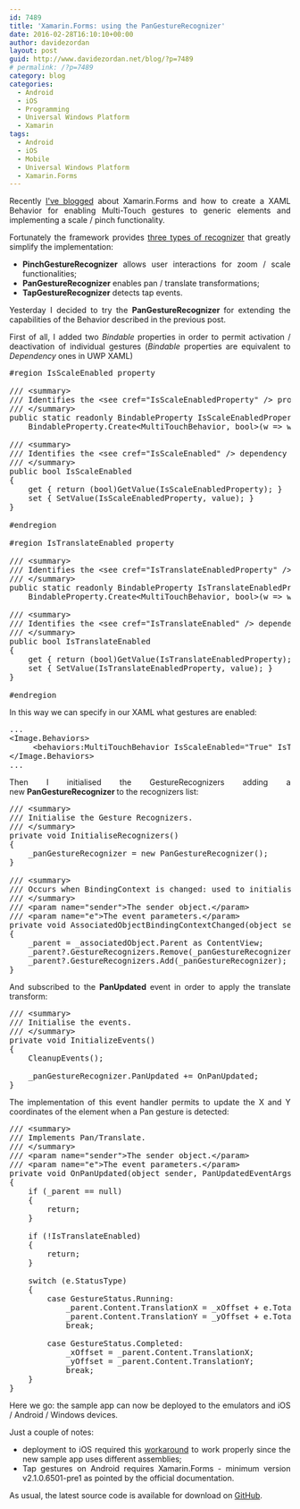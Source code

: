 ```yaml
---
id: 7489
title: 'Xamarin.Forms: using the PanGestureRecognizer'
date: 2016-02-28T16:10:10+00:00
author: davidezordan
layout: post
guid: http://www.davidezordan.net/blog/?p=7489
# permalink: /?p=7489
category: blog
categories:
  - Android
  - iOS
  - Programming
  - Universal Windows Platform
  - Xamarin
tags:
  - Android
  - iOS
  - Mobile
  - Universal Windows Platform
  - Xamarin.Forms
---
```

<p style="text-align: justify;">Recently <a href="http://www.davidezordan.net/blog/?p=7459">I've blogged</a> about Xamarin.Forms and&nbsp;how to create a XAML Behavior for enabling&nbsp;Multi-Touch gestures to generic elements and implementing a scale / pinch functionality.</p>

<p style="text-align: justify;">Fortunately the framework provides <a href="https://developer.xamarin.com/guides/xamarin-forms/user-interface/gestures/" target="_blank" rel="noopener noreferrer">three types of recognizer</a> that greatly simplify the implementation:</p>

<ul>
    <li style="text-align: justify;"><strong>PinchGestureRecognizer</strong> allows user interactions for zoom / scale functionalities;</li>
    <li style="text-align: justify;"><strong>PanGestureRecognizer</strong> enables pan / translate transformations;</li>
    <li style="text-align: justify;"><strong>TapGestureRecognizer</strong> detects tap events.</li>
</ul>

<p style="text-align: justify;">Yesterday I decided to try the&nbsp;<strong>PanGestureRecognizer&nbsp;</strong>for&nbsp;extending the capabilities of the Behavior described in the previous post.</p>

<p style="text-align: justify;">First of all, I added two <em>Bindable</em> properties in order to permit activation / deactivation of individual gestures (<em>Bindable</em> properties&nbsp;are equivalent to <em>Dependency</em> ones&nbsp;in UWP XAML)</p>

<pre class="lang:default decode:true" title="IsTranslateEnabled and IsScaleEnabled Bindable properties">#region IsScaleEnabled property

/// &lt;summary&gt;
/// Identifies the &lt;see cref="IsScaleEnabledProperty" /&gt; property.
/// &lt;/summary&gt;
public static readonly BindableProperty IsScaleEnabledProperty =
    BindableProperty.Create&lt;MultiTouchBehavior, bool&gt;(w =&gt; w.IsScaleEnabled, default(bool));

/// &lt;summary&gt;
/// Identifies the &lt;see cref="IsScaleEnabled" /&gt; dependency / bindable property.
/// &lt;/summary&gt;
public bool IsScaleEnabled
{
    get { return (bool)GetValue(IsScaleEnabledProperty); }
    set { SetValue(IsScaleEnabledProperty, value); }
}

#endregion

#region IsTranslateEnabled property

/// &lt;summary&gt;
/// Identifies the &lt;see cref="IsTranslateEnabledProperty" /&gt; property.
/// &lt;/summary&gt;
public static readonly BindableProperty IsTranslateEnabledProperty =
    BindableProperty.Create&lt;MultiTouchBehavior, bool&gt;(w =&gt; w.IsTranslateEnabled, default(bool));

/// &lt;summary&gt;
/// Identifies the &lt;see cref="IsTranslateEnabled" /&gt; dependency / bindable property.
/// &lt;/summary&gt;
public bool IsTranslateEnabled
{
    get { return (bool)GetValue(IsTranslateEnabledProperty); }
    set { SetValue(IsTranslateEnabledProperty, value); }
}

#endregion</pre>

<p style="text-align: justify;">In this way we can specify in our XAML what gestures are enabled:</p>

<pre class="lang:default decode:true ">...
&lt;Image.Behaviors&gt;
     &lt;behaviors:MultiTouchBehavior IsScaleEnabled="True" IsTranslateEnabled="True" /&gt;
&lt;/Image.Behaviors&gt;
...</pre>

<p style="text-align: justify;">Then I initialised the GestureRecognizers adding a new&nbsp;<strong>PanGestureRecognizer&nbsp;</strong>to the recognizers list:</p>

<pre class="lang:default decode:true ">/// &lt;summary&gt;
/// Initialise the Gesture Recognizers.
/// &lt;/summary&gt;
private void InitialiseRecognizers()
{
    _panGestureRecognizer = new PanGestureRecognizer();
}

/// &lt;summary&gt;
/// Occurs when BindingContext is changed: used to initialise the Gesture Recognizers.
/// &lt;/summary&gt;
/// &lt;param name="sender"&gt;The sender object.&lt;/param&gt;
/// &lt;param name="e"&gt;The event parameters.&lt;/param&gt;
private void AssociatedObjectBindingContextChanged(object sender, EventArgs e)
{
    _parent = _associatedObject.Parent as ContentView;
    _parent?.GestureRecognizers.Remove(_panGestureRecognizer);
    _parent?.GestureRecognizers.Add(_panGestureRecognizer);
}</pre>

<p style="text-align: justify;">And subscribed to the <strong>PanUpdated</strong> event in order to apply the translate transform:</p>

<pre class="lang:default decode:true ">/// &lt;summary&gt;
/// Initialise the events.
/// &lt;/summary&gt;
private void InitializeEvents()
{
    CleanupEvents();

    _panGestureRecognizer.PanUpdated += OnPanUpdated;
}</pre>

<p style="text-align: justify;">The implementation of this event handler permits to update the X and Y coordinates&nbsp;of the element when a Pan gesture is detected:</p>

<pre class="lang:default decode:true " title="PanUpdated event handler implementation">/// &lt;summary&gt;
/// Implements Pan/Translate.
/// &lt;/summary&gt;
/// &lt;param name="sender"&gt;The sender object.&lt;/param&gt;
/// &lt;param name="e"&gt;The event parameters.&lt;/param&gt;
private void OnPanUpdated(object sender, PanUpdatedEventArgs e)
{
    if (_parent == null)
    {
        return;
    }

    if (!IsTranslateEnabled)
    {
        return;
    }

    switch (e.StatusType)
    {
        case GestureStatus.Running:
            _parent.Content.TranslationX = _xOffset + e.TotalX;
            _parent.Content.TranslationY = _yOffset + e.TotalY;
            break;

        case GestureStatus.Completed:
            _xOffset = _parent.Content.TranslationX;
            _yOffset = _parent.Content.TranslationY;
            break;
    }
}</pre>

<p style="text-align: justify;">Here we go: the sample app can now be deployed to the emulators and iOS / Android / Windows devices.</p>

<p style="text-align: justify;">Just a couple of notes:</p>

<ul>
    <li style="text-align: justify;">deployment to iOS required this <a href="http://codeworks.it/blog/?p=242" target="_blank" rel="noopener noreferrer">workaround</a>&nbsp;to work properly since the new sample app uses different assemblies;</li>
    <li style="text-align: justify;">Tap gestures on Android requires Xamarin.Forms - minimum version v2.1.0.6501-pre1 as pointed by the official documentation.</li>
</ul>

<p style="text-align: justify;">As usual, the latest source code is available for download on&nbsp;<a href="https://github.com/davidezordan/multi-touch/" target="_blank" rel="noopener noreferrer">GitHub</a>.</p>